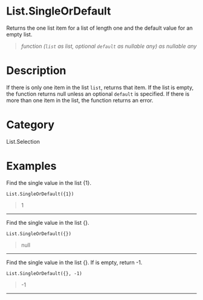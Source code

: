 # List.SingleOrDefault
Returns the one list item for a list of length one and the default value for an empty list.
> _function (<code>list</code> as list, optional <code>default</code> as nullable any) as nullable any_

# Description 
If there is only one item in the list <code>list</code>, returns that item. 
    If the list is empty, the function returns null unless an optional <code>default</code> is specified. If there is more than one item in the list, the function returns an error.
# Category 
List.Selection
# Examples 
Find the single value in the list {1}.
```
List.SingleOrDefault({1})
```
> 1

***
Find the single value in the list {}.
```
List.SingleOrDefault({})
```
> null

***
Find the single value in the list {}. If is empty, return -1.
```
List.SingleOrDefault({}, -1)
```
> -1

***
